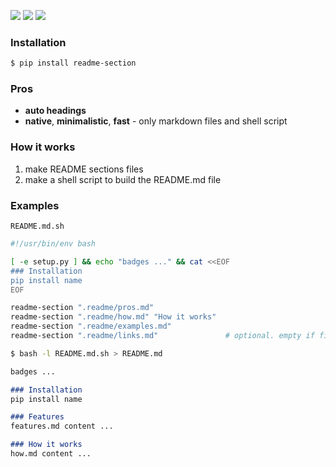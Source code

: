 [![](https://img.shields.io/pypi/v/readme-section.svg?maxAge=3600)](https://pypi.org/project/readme-section/)
[![](https://img.shields.io/badge/License-Unlicense-blue.svg?longCache=True)](https://unlicense.org/)
[![](https://github.com/andrewp-as-is/readme-section/workflows/tests42/badge.svg)](https://github.com/andrewp-as-is/readme-section/actions)

### Installation
```bash
$ pip install readme-section
```

### Pros
+   **auto headings**
+   **native**, **minimalistic**, **fast** - only markdown files and shell script

### How it works
1.  make README sections files
2.  make a shell script to build the README.md file

### Examples
`README.md.sh`
```bash
#!/usr/bin/env bash

[ -e setup.py ] && echo "badges ..." && cat <<EOF
### Installation
pip install name
EOF

readme-section ".readme/pros.md"
readme-section ".readme/how.md" "How it works"
readme-section ".readme/examples.md"
readme-section ".readme/links.md"               # optional. empty if file not exists
```

```bash
$ bash -l README.md.sh > README.md
```
```markdown
badges ...

### Installation
pip install name

### Features
features.md content ...

### How it works
how.md content ...
```

